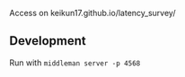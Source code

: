 Access on keikun17.github.io/latency_survey/

Development
----
Run with `middleman server -p 4568`

